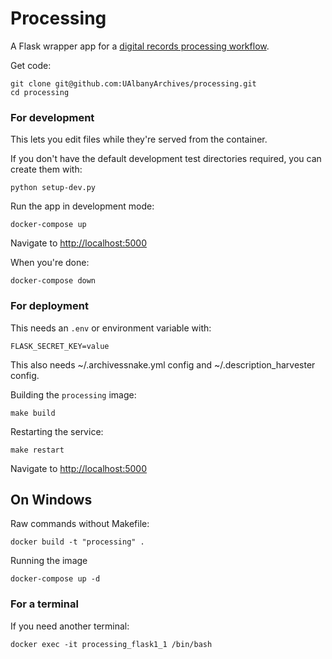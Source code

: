 # Processing

A Flask wrapper app for a [digital records processing workflow](https://github.com/UAlbanyArchives/ingest-processing-workflow).

Get code:
```
git clone git@github.com:UAlbanyArchives/processing.git
cd processing
```

### For development
This lets you edit files while they're served from the container.

If you don't have the default development test directories required, you can create them with:
```
python setup-dev.py
```

Run the app in development mode:
```
docker-compose up
```

Navigate to [http://localhost:5000](http://localhost:5000)

When you're done:
```
docker-compose down
```

### For deployment

This needs an `.env` or environment variable with:
```
FLASK_SECRET_KEY=value
```
This also needs ~/.archivessnake.yml config and ~/.description_harvester config.

Building the `processing` image:
```
make build
```

Restarting the service:
```
make restart
```

Navigate to [http://localhost:5000](http://localhost:5000)

## On Windows
Raw commands without Makefile:
```
docker build -t "processing" .
```
Running the image
```
docker-compose up -d
```

### For a terminal

If you need another terminal:
```
docker exec -it processing_flask1_1 /bin/bash
```